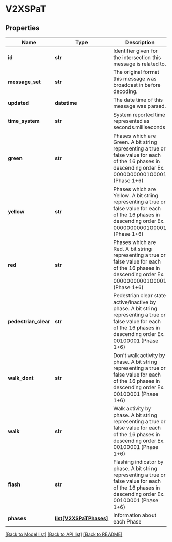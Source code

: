 # V2XSPaT

## Properties
Name | Type | Description | Notes
------------ | ------------- | ------------- | -------------
**id** | **str** | Identifier given for the intersection this message is related to. | [optional] 
**message_set** | **str** | The original format this message was broadcast in before decoding. | [optional] 
**updated** | **datetime** | The date time of this message was parsed. | [optional] 
**time_system** | **str** | System reported time represented as seconds.milliseconds | [optional] 
**green** | **str** | Phases which are Green. A bit string representing a true or false value for each of the 16 phases in descending order Ex. 0000000000100001 (Phase 1+6) | [optional] 
**yellow** | **str** | Phases which are Yellow. A bit string representing a true or false value for each of the 16 phases in descending order Ex. 0000000000100001 (Phase 1+6) | [optional] 
**red** | **str** | Phases which are Red. A bit string representing a true or false value for each of the 16 phases in descending order Ex. 0000000000100001 (Phase 1+6) | [optional] 
**pedestrian_clear** | **str** | Pedestrian clear state active/inactive by phase. A bit string representing a true or false value for each of the 16 phases in descending order Ex. 00100001 (Phase 1+6) | [optional] 
**walk_dont** | **str** | Don&#x27;t walk activity by phase. A bit string representing a true or false value for each of the 16 phases in descending order Ex. 00100001 (Phase 1+6) | [optional] 
**walk** | **str** | Walk activity by phase. A bit string representing a true or false value for each of the 16 phases in descending order Ex. 00100001 (Phase 1+6) | [optional] 
**flash** | **str** | Flashing indicator by phase. A bit string representing a true or false value for each of the 16 phases in descending order Ex. 00100001 (Phase 1+6) | [optional] 
**phases** | [**list[V2XSPaTPhases]**](V2XSPaTPhases.md) | Information about each Phase | [optional] 

[[Back to Model list]](../README.md#documentation-for-models) [[Back to API list]](../README.md#documentation-for-api-endpoints) [[Back to README]](../README.md)

